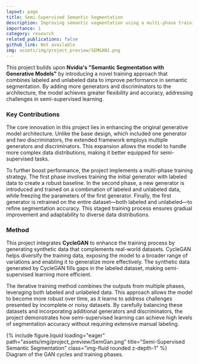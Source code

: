 ```yaml
---
layout: page
title: Semi-Supervised Semantic Segmentation
description: Improving semantic segmentation using a multi-phase training strategy and enhanced generative models.
importance: 1
category: research
related_publications: false
github_link: Not available
img: assets/img/project_preview/SEMGAN2.png
---
```


This project builds upon **Nvidia's "Semantic Segmentation with Generative Models"** by introducing a novel training approach that combines labeled and unlabeled data to improve performance in semantic segmentation. By adding more generators and discriminators to the architecture, the model achieves greater flexibility and accuracy, addressing challenges in semi-supervised learning.

### Key Contributions

The core innovation in this project lies in enhancing the original generative model architecture. Unlike the base design, which included one generator and two discriminators, the extended framework employs multiple generators and discriminators. This expansion allows the model to handle more complex data distributions, making it better equipped for semi-supervised tasks.

To further boost performance, the project implements a multi-phase training strategy. The first phase involves training the initial generator with labeled data to create a robust baseline. In the second phase, a new generator is introduced and trained on a combination of labeled and unlabeled data, while freezing the parameters of the first generator. Finally, the first generator is retrained on the entire dataset—both labeled and unlabeled—to refine segmentation accuracy. This staged training process ensures gradual improvement and adaptability to diverse data distributions.

### Method

This project integrates **CycleGAN** to enhance the training process by generating synthetic data that complements real-world datasets. CycleGAN helps diversify the training data, exposing the model to a broader range of variations and enabling it to generalize more effectively. The synthetic data generated by CycleGAN fills gaps in the labeled dataset, making semi-supervised learning more efficient.

The iterative training method combines the outputs from multiple phases, leveraging both labeled and unlabeled data. This approach allows the model to become more robust over time, as it learns to address challenges presented by incomplete or noisy datasets. By carefully balancing these datasets and incorporating additional generators and discriminators, the project demonstrates how semi-supervised learning can achieve high levels of segmentation accuracy without requiring extensive manual labeling.

<div class="row">
    <div class="col-sm mt-3 mt-md-0">
        {% include figure.liquid loading="eager" path="assets/img/project_preview/SemGan.png" title="Semi-Supervised Semantic Segmentation" class="img-fluid rounded z-depth-1" %}
    </div>
</div>
<div class="caption">
    Diagram of the GAN cycles and training phases.
</div>
